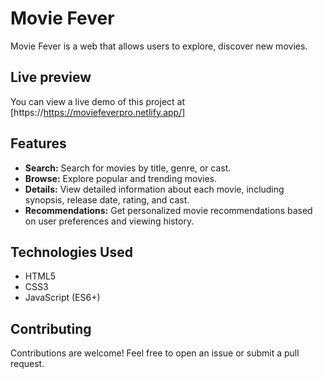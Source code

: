 # Movie Fever

Movie Fever is a web that allows users to explore, discover new movies.

## Live preview

You can view a live demo of this project at [https://https://moviefeverpro.netlify.app/]


## Features

- **Search:** Search for movies by title, genre, or cast.
- **Browse:** Explore popular and trending movies.
- **Details:** View detailed information about each movie, including synopsis, release date, rating, and cast.
- **Recommendations:** Get personalized movie recommendations based on user preferences and viewing history.

## Technologies Used

- HTML5
- CSS3
- JavaScript (ES6+)

## Contributing

Contributions are welcome! Feel free to open an issue or submit a pull request.

